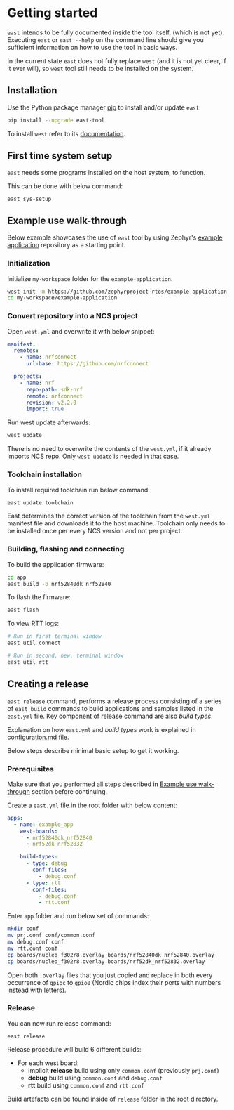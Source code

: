 # Getting started

`east` intends to be fully documented inside the tool itself, (which is not
yet). Executing `east` or `east --help` on the command line should give you
sufficient information on how to use the tool in basic ways.

In the current state `east` does not fully replace `west` (and it is not yet
clear, if it ever will), so `west` tool still needs to be installed on the
system.

## Installation

Use the Python package manager [pip](https://pip.pypa.io/en/stable/) to install
and/or update `east`:

```bash
pip install --upgrade east-tool
```

To install `west` refer to its
[documentation](https://docs.zephyrproject.org/latest/develop/west/install.html).

## First time system setup

`east` needs some programs installed on the host system, to function.

This can be done with below command:

```
east sys-setup
```

## Example use walk-through

Below example showcases the use of `east` tool by using Zephyr's [example
application] repository as a starting point.

[example application]: https://github.com/zephyrproject-rtos/example-application

### Initialization

Initialize `my-workspace` folder for the `example-application`.

```bash
west init -m https://github.com/zephyrproject-rtos/example-application --mr main my-workspace
cd my-workspace/example-application
```

### Convert repository into a NCS project

Open `west.yml` and overwrite it with below snippet:

```yaml
manifest:
  remotes:
    - name: nrfconnect
      url-base: https://github.com/nrfconnect

  projects:
    - name: nrf
      repo-path: sdk-nrf
      remote: nrfconnect
      revision: v2.2.0
      import: true
```

Run west update afterwards:

```bash
west update
```

There is no need to overwrite the contents of the `west.yml`, if it already
imports NCS repo. Only `west update` is needed in that case.

### Toolchain installation

To install required toolchain run below command:

```bash
east update toolchain
```

East determines the correct version of the toolchain from the `west.yml`
manifest file and downloads it to the host machine. Toolchain only needs to be
installed once per every NCS version and not per project.

### Building, flashing and connecting

To build the application firmware:

```bash
cd app
east build -b nrf52840dk_nrf52840
```

To flash the firmware:

```bash
east flash
```

To view RTT logs:

```bash
# Run in first terminal window
east util connect

# Run in second, new, terminal window
east util rtt
```

## Creating a release

`east release` command, performs a release process consisting of a series of
`east build` commands to build applications and samples listed in the `east.yml`
file. Key component of release command are also _build types_.

Explanation on how `east.yml` and _build types_ work is explained in
[configuration.md](configuration.md) file.

Below steps describe minimal basic setup to get it working.

### Prerequisites

Make sure that you performed all steps described in
[Example use walk-through](#Example-use-walk-through) section before continuing.

Create a `east.yml` file in the root folder with below content:

```yaml
apps:
  - name: example_app
    west-boards:
      - nrf52840dk_nrf52840
      - nrf52dk_nrf52832

    build-types:
      - type: debug
        conf-files:
          - debug.conf
      - type: rtt
        conf-files:
          - debug.conf
          - rtt.conf
```

Enter `app` folder and run below set of commands:

```bash
mkdir conf
mv prj.conf conf/common.conf
mv debug.conf conf
mv rtt.conf conf
cp boards/nucleo_f302r8.overlay boards/nrf52840dk_nrf52840.overlay
cp boards/nucleo_f302r8.overlay boards/nrf52dk_nrf52832.overlay
```

Open both `.overlay` files that you just copied and replace in both every
occurrence of `gpioc` to `gpio0` (Nordic chips index their ports with numbers
instead with letters).

### Release

You can now run release command:

```
east release
```

Release procedure will build 6 different builds:

- For each west board:
  - Implicit **release** build using only `common.conf` (previously `prj.conf`)
  - **debug** build using `common.conf` and `debug.conf`
  - **rtt** build using `common.conf` and `rtt.conf`

Build artefacts can be found inside of `release` folder in the root directory.
